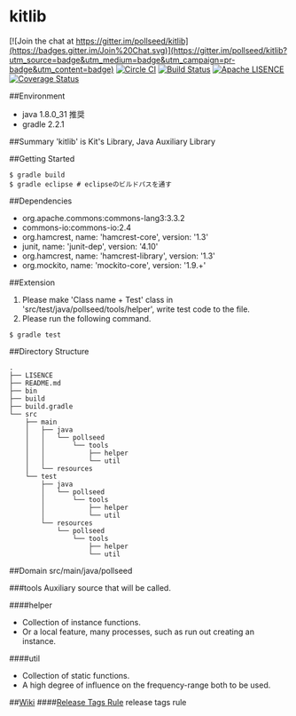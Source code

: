 # kitlib

[![Join the chat at https://gitter.im/pollseed/kitlib](https://badges.gitter.im/Join%20Chat.svg)](https://gitter.im/pollseed/kitlib?utm_source=badge&utm_medium=badge&utm_campaign=pr-badge&utm_content=badge)
[![Circle CI](https://circleci.com/gh/pollseed/kitlib.svg?style=svg)](https://circleci.com/gh/pollseed/kitlib)
[![Build Status](https://travis-ci.org/pollseed/kitlib.svg?branch=master)](https://travis-ci.org/pollseed/kitlib)
[![Apache LISENCE](https://img.shields.io/badge/lisence-Apache%202.0-yellowgreen.svg)](https://github.com/pollseed/kitlib/blob/master/LISENCE)
[![Coverage Status](https://coveralls.io/repos/pollseed/kitlib/badge.svg?branch=master)](https://coveralls.io/r/pollseed/kitlib?branch=master)

##Environment
* java 1.8.0_31 推奨
* gradle 2.2.1

##Summary
'kitlib' is Kit's Library, Java Auxiliary Library

##Getting Started

```
$ gradle build
$ gradle eclipse # eclipseのビルドパスを通す
```

##Dependencies

* org.apache.commons:commons-lang3:3.3.2
* commons-io:commons-io:2.4
* org.hamcrest, name: 'hamcrest-core', version: '1.3'
* junit, name: 'junit-dep', version: '4.10'
* org.hamcrest, name: 'hamcrest-library', version: '1.3'
* org.mockito, name: 'mockito-core', version: '1.9.+'

##Extension

1. Please make 'Class name + Test' class in 'src/test/java/pollseed/tools/helper', write test code to the file.
2. Please run the following command.

```
$ gradle test
```

##Directory Structure

```
.
├── LISENCE
├── README.md
├── bin
├── build
├── build.gradle
└── src
    ├── main
    │   ├── java
    │   │   └── pollseed
    │   │       └── tools
    │   │           ├── helper
    │   │           └── util
    │   └── resources
    └── test
        ├── java
        │   └── pollseed
        │       └── tools
        │           ├── helper
        │           └── util
        └── resources
            └── pollseed
                └── tools
                    ├── helper
                    └── util
```

##Domain
src/main/java/pollseed

###tools
Auxiliary source that will be called.

####helper
* Collection of instance functions.
* Or a local feature, many processes, such as run out creating an instance.

####util
* Collection of static functions.
* A high degree of influence on the frequency-range both to be used.

##[Wiki](https://github.com/pollseed/kitlib/wiki)
####[Release Tags Rule](https://github.com/pollseed/kitlib/wiki/Release)
release tags rule
